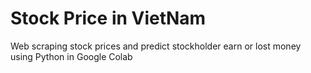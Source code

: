# Stock Price in VietNam
Web scraping stock prices and predict stockholder earn or lost money using Python in Google Colab
